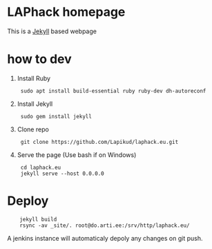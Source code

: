 # LAPhack homepage

This is a [Jekyll](https://jekyllrb.com/) based webpage

# how to dev

1. Install Ruby

        sudo apt install build-essential ruby ruby-dev dh-autoreconf

2. Install Jekyll

        sudo gem install jekyll

3. Clone repo

        git clone https://github.com/Lapikud/laphack.eu.git

4. Serve the page (Use bash if on Windows)

        cd laphack.eu
        jekyll serve --host 0.0.0.0

# Deploy

        jekyll build
        rsync -av _site/. root@do.arti.ee:/srv/http/laphack.eu/

A jenkins instance will automaticaly depoly any changes on git push.
